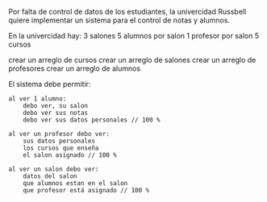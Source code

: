 


Por falta de control de datos de los estudiantes,
la univercidad Russbell quiere implementar un sistema 
para el control de notas y alumnos.

En la univercidad hay:
3 salones
5 alumnos por salon
1 profesor por salon
5 cursos

crear un arreglo de cursos 
crear un arreglo de salones
crear un arreglo de profesores
crear un arreglo de alumnos

El sistema debe permitir:
	
	al ver 1 alumno:
		debo ver, su salon
		debo ver sus notas
		debo ver sus datos personales // 100 %
	
	al ver un profesor debo ver:
		sus datos personales
		los cursos que enseña
		el salon asignado // 100 %
	
	al ver un salon debo ver:
		datos del salon
		que alumnos estan en el salon
		que profesor está asignado // 100 %




	
		
	
	
	
	
